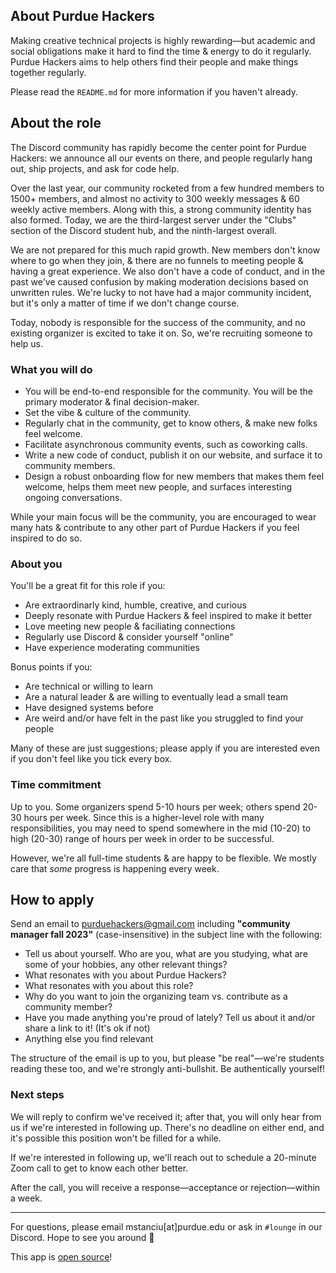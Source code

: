 ## About Purdue Hackers

Making creative technical projects is highly rewarding—but academic and social obligations make it hard to find the time & energy to do it regularly. Purdue Hackers aims to help others find their people and make things together regularly.

Please read the `README.md` for more information if you haven't already.

## About the role

The Discord community has rapidly become the center point for Purdue Hackers: we announce all our events on there, and people regularly hang out, ship projects, and ask for code help.

Over the last year, our community rocketed from a few hundred members to 1500+ members, and almost no activity to 300 weekly messages & 60 weekly active members. Along with this, a strong community identity has also formed. Today, we are the third-largest server under the "Clubs" section of the Discord student hub, and the ninth-largest overall.

We are not prepared for this much rapid growth. New members don't know where to go when they join, & there are no funnels to meeting people & having a great experience. We also don't have a code of conduct, and in the past we've caused confusion by making moderation decisions based on unwritten rules. We're lucky to not have had a major community incident, but it's only a matter of time if we don't change course.

Today, nobody is responsible for the success of the community, and no existing organizer is excited to take it on. So, we're recruiting someone to help us.

### What you will do

- You will be end-to-end responsible for the community. You will be the primary moderator & final decision-maker.
- Set the vibe & culture of the community.
- Regularly chat in the community, get to know others, & make new folks feel welcome.
- Facilitate asynchronous community events, such as coworking calls.
- Write a new code of conduct, publish it on our website, and surface it to community members.
- Design a robust onboarding flow for new members that makes them feel welcome, helps them meet new people, and surfaces interesting ongoing conversations.

While your main focus will be the community, you are encouraged to wear many hats & contribute to any other part of Purdue Hackers if you feel inspired to do so.

### About you

You'll be a great fit for this role if you:

- Are extraordinarly kind, humble, creative, and curious
- Deeply resonate with Purdue Hackers & feel inspired to make it better
- Love meeting new people & faciliating connections
- Regularly use Discord & consider yourself "online"
- Have experience moderating communities

Bonus points if you:

- Are technical or willing to learn
- Are a natural leader & are willing to eventually lead a small team
- Have designed systems before
- Are weird and/or have felt in the past like you struggled to find your people

Many of these are just suggestions; please apply if you are interested even if you don't feel like you tick every box.

### Time commitment

Up to you. Some organizers spend 5-10 hours per week; others spend 20-30 hours per week. Since this is a higher-level role with many responsibilities, you may need to spend somewhere in the mid (10-20) to high (20-30) range of hours per week in order to be successful.

However, we're all full-time students & are happy to be flexible. We mostly care that _some_ progress is happening every week.

## How to apply

Send an email to purduehackers@gmail.com including **"community manager fall 2023"** (case-insensitive) in the subject line with the following:

- Tell us about yourself. Who are you, what are you studying, what are some of your hobbies, any other relevant things?
- What resonates with you about Purdue Hackers?
- What resonates with you about this role?
- Why do you want to join the organizing team vs. contribute as a community member?
- Have you made anything you're proud of lately? Tell us about it and/or share a link to it! (It's ok if not)
- Anything else you find relevant

The structure of the email is up to you, but please "be real"—we're students reading these too, and we're strongly anti-bullshit. Be authentically yourself!

### Next steps

We will reply to confirm we've received it; after that, you will only hear from us if we're interested in following up. There's no deadline on either end, and it's possible this position won't be filled for a while.

If we're interested in following up, we'll reach out to schedule a 20-minute Zoom call to get to know each other better.

After the call, you will receive a response—acceptance or rejection—within a week.

---

For questions, please email mstanciu[at]purdue.edu or ask in `#lounge` in our Discord. Hope to see you around 💛

This app is [open source](https://github.com/MatthewStanciu/purduehackers-jobs)!
